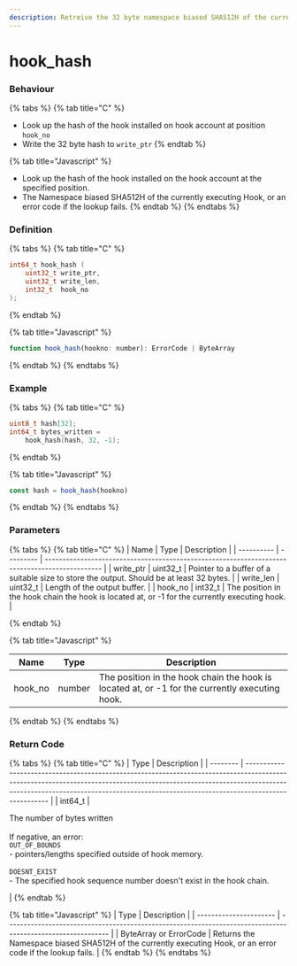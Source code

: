 ```yaml
---
description: Retreive the 32 byte namespace biased SHA512H of the currently executing Hook
---
```


# hook\_hash

### Behaviour

{% tabs %}
{% tab title="C" %}
* Look up the hash of the hook installed on hook account at position `hook_no`
* Write the 32 byte hash to `write_ptr`
{% endtab %}

{% tab title="Javascript" %}
* Look up the hash of the hook installed on the hook account at the specified position.
* The Namespace biased SHA512H of the currently executing Hook, or an error code if the lookup fails.
{% endtab %}
{% endtabs %}



### Definition

{% tabs %}
{% tab title="C" %}
```c
int64_t hook_hash (
    uint32_t write_ptr,
    uint32_t write_len,
    int32_t  hook_no
);
```


{% endtab %}

{% tab title="Javascript" %}
```javascript
function hook_hash(hookno: number): ErrorCode | ByteArray
```
{% endtab %}
{% endtabs %}



### Example

{% tabs %}
{% tab title="C" %}
```c
uint8_t hash[32];
int64_t bytes_written = 
    hook_hash(hash, 32, -1);
```
{% endtab %}

{% tab title="Javascript" %}
```javascript
const hash = hook_hash(hookno)
```
{% endtab %}
{% endtabs %}



### Parameters

{% tabs %}
{% tab title="C" %}
| Name       | Type      | Description                                                                                    |
| ---------- | --------- | ---------------------------------------------------------------------------------------------- |
| write\_ptr | uint32\_t | Pointer to a buffer of a suitable size to store the output. Should be at least 32 bytes.       |
| write\_len | uint32\_t | Length of the output buffer.                                                                   |
| hook\_no   | int32\_t  | The position in the hook chain the hook is located at, or -1 for the currently executing hook. |


{% endtab %}

{% tab title="Javascript" %}


| Name     | Type   | Description                                                                                    |
| -------- | ------ | ---------------------------------------------------------------------------------------------- |
| hook\_no | number | The position in the hook chain the hook is located at, or -1 for the currently executing hook. |
{% endtab %}
{% endtabs %}



### Return Code

{% tabs %}
{% tab title="C" %}
| Type     | Description                                                                                                                                                                                                                                                      |
| -------- | ---------------------------------------------------------------------------------------------------------------------------------------------------------------------------------------------------------------------------------------------------------------- |
| int64\_t | <p>The number of bytes written<br><br>If negative, an error:<br><code>OUT_OF_BOUNDS</code><br>- pointers/lengths specified outside of hook memory.<br><br><code>DOESNT_EXIST</code><br>- The specified hook sequence number doesn't exist in the hook chain.</p> |
{% endtab %}

{% tab title="Javascript" %}
| Type                   | Description                                                                                                 |
| ---------------------- | ----------------------------------------------------------------------------------------------------------- |
| ByteArray or ErrorCode | Returns the Namespace biased SHA512H of the currently executing Hook, or an error code if the lookup fails. |
{% endtab %}
{% endtabs %}

